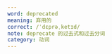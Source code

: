 ```yaml
---
word: deprecated
meaning: 弃用的
correct: /ˈdɛprəˌketɪd/
note: deprecate 的过去式和过去分词
category: 动词
---
```

